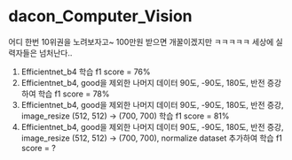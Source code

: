 # dacon_Computer_Vision

어디 한번 10위권을 노려보자고~ 100만원 받으면 개꿀이겠지만 ㅋㅋㅋㅋㅋ 세상에 실력자들은 넘처난다..



1. Efficientnet_b4 학습 f1 score = 76%
2. Efficientnet_b4, good을 제외한 나머지 데이터 90도, -90도, 180도, 반전 증강하여 학습 f1 score = 78%
3. Efficientnet_b4, good을 제외한 나머지 데이터 90도, -90도, 180도, 반전 증강, image_resize (512, 512) -> (700, 700) 학습 f1 score = 81%
4. Efficientnet_b4, good을 제외한 나머지 데이터 90도, -90도, 180도, 반전 증강, image_resize (512, 512) -> (700, 700), normalize dataset 추가하여 학습 f1 score = ?
